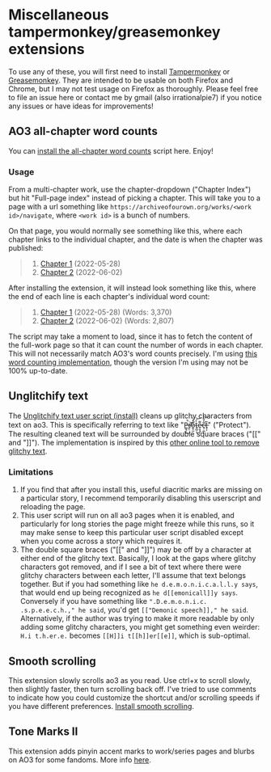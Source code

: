 # Miscellaneous tampermonkey/greasemonkey extensions

To use any of these, you will first need to install [Tampermonkey](https://www.tampermonkey.net/) or [Greasemonkey](https://www.greasespot.net/). They are intended to be usable on both Firefox and Chrome, but I may not test usage on Firefox as thoroughly. Please feel free to file an issue here or contact me by gmail (also irrationalpie7) if you notice any issues or have ideas for improvements!

## AO3 all-chapter word counts
You can [install the all-chapter word counts](https://github.com/irrationalpie7/fandom-scripts/raw/main/tampermonkey/all-word-counts.pub.user.js) script here. Enjoy!

### Usage

From a multi-chapter work, use the chapter-dropdown ("Chapter Index") but hit "Full-page index" instead of picking a chapter. This will take you to a page with a url something like `https://archiveofourown.org/works/<work id>/navigate`, where `<work id>` is a bunch of numbers.

On that page, you would normally see something like this, where each chapter links to the individual chapter, and the date is when the chapter was published:

> 1. [Chapter 1](#) (2022-05-28)
> 2. [Chapter 2](#) (2022-06-02)

After installing the extension, it will instead look something like this, where the end of each line is each chapter's individual word count:

> 1. [Chapter 1](#) (2022-05-28) (Words: 3,370)
> 2. [Chapter 2](#) (2022-06-02) (Words: 2,807)

The script may take a moment to load, since it has to fetch the content of the full-work page so that it can count the number of words in each chapter. This will not necessarily match AO3's word counts precisely. I'm using [this word counting implementation](https://github.com/byn9826/words-count), though the version I'm using may not be 100% up-to-date.

## Unglitchify text

The [Unglitchify text user script (install)](https://github.com/irrationalpie7/fandom-scripts/raw/main/tampermonkey/unglitchify.pub.user.js) cleans up glitchy characters from text on ao3. This is specifically referring to text like "P̶̳̘̗̚͜r̸̬̤͝o̷̱̖̰̐̽̀t̴͍̲̦̞̀́͝e̷̹̥̭̦͌c̶̘̣̲͂̒̐͝ͅt̶̥͎̅" ("Protect"). The resulting cleaned text will be surrounded by double square braces ("[[" and "]]"). The implementation is inspired by this [other online tool to remove glitchy text](https://cable.ayra.ch/zalgo/).

### Limitations

1. If you find that after you install this, useful diacritic marks are missing on a particular story, I recommend temporarily disabling this userscript and reloading the page. 
2. This user script will run on all ao3 pages when it is enabled, and particularly for long stories the page might freeze while this runs, so it may make sense to keep this particular user script disabled except when you come across a story which requires it.
3. The double square braces ("[[" and "]]") may be off by a character at either end of the glitchy text. Basically, I look at the gaps where glitchy characters got removed, and if I see a bit of text where there were glitchy characters between each letter, I'll assume that text belongs together. But if you had something like `he d.e.m.o.n.i.c.a.l.l.y says`, that would end up being recognized as `he d[[emonicall]]y says`. Conversely if you have something like `".D.e.m.o.n.i.c. .s.p.e.e.c.h.," he said`, you'd get `[["Demonic speech]]," he said`. Alternatively, if the author was trying to make it more readable by only adding some glitchy characters, you might get something even weirder: `H.i t.h.er.e.` becomes `[[H]]i t[[h]]er[[e]]`, which is sub-optimal.


## Smooth scrolling

This extension slowly scrolls ao3 as you read. Use ctrl+x to scroll slowly, then slightly faster, then turn scrolling back off. I've tried to use comments to indicate how you could customize the shortcut and/or scrolling speeds if you have different preferences. [Install smooth scrolling](https://github.com/irrationalpie7/fandom-scripts/raw/main/tampermonkey/smooth-scrolling.pub.user.js).

## Tone Marks II

This extension adds pinyin accent marks to work/series pages and blurbs on AO3 for some fandoms. More info [here](https://github.com/irrationalpie7/AO3-Tone-Marks).
